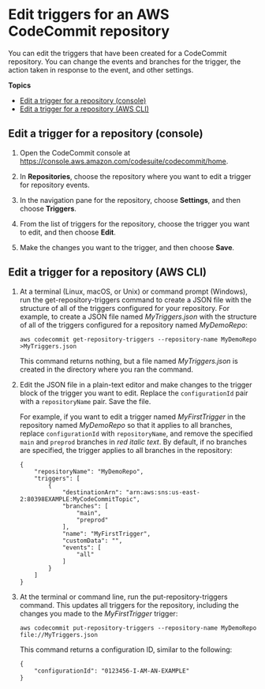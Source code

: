 # Edit triggers for an AWS CodeCommit repository<a name="how-to-notify-edit"></a>

You can edit the triggers that have been created for a CodeCommit repository\. You can change the events and branches for the trigger, the action taken in response to the event, and other settings\. 

**Topics**
+ [Edit a trigger for a repository \(console\)](#how-to-notify-edit-console)
+ [Edit a trigger for a repository \(AWS CLI\)](#how-to-notify-edit-cli)

## Edit a trigger for a repository \(console\)<a name="how-to-notify-edit-console"></a>

1. Open the CodeCommit console at [https://console\.aws\.amazon\.com/codesuite/codecommit/home](https://console.aws.amazon.com/codesuite/codecommit/home)\.

1. In **Repositories**, choose the repository where you want to edit a trigger for repository events\.

1. In the navigation pane for the repository, choose **Settings**, and then choose **Triggers**\.

1. From the list of triggers for the repository, choose the trigger you want to edit, and then choose **Edit**\. 

1. Make the changes you want to the trigger, and then choose **Save**\.

## Edit a trigger for a repository \(AWS CLI\)<a name="how-to-notify-edit-cli"></a>

1. At a terminal \(Linux, macOS, or Unix\) or command prompt \(Windows\), run the get\-repository\-triggers command to create a JSON file with the structure of all of the triggers configured for your repository\. For example, to create a JSON file named *MyTriggers\.json* with the structure of all of the triggers configured for a repository named *MyDemoRepo*:

   ```
   aws codecommit get-repository-triggers --repository-name MyDemoRepo >MyTriggers.json
   ```

   This command returns nothing, but a file named *MyTriggers\.json* is created in the directory where you ran the command\.

1. Edit the JSON file in a plain\-text editor and make changes to the trigger block of the trigger you want to edit\. Replace the `configurationId` pair with a `repositoryName` pair\. Save the file\.

   For example, if you want to edit a trigger named *MyFirstTrigger* in the repository named *MyDemoRepo* so that it applies to all branches, replace `configurationId` with `repositoryName`, and remove the specified `main` and `preprod` branches in *red italic text*\. By default, if no branches are specified, the trigger applies to all branches in the repository:

   ```
   {
       "repositoryName": "MyDemoRepo", 
       "triggers": [
           {
               "destinationArn": "arn:aws:sns:us-east-2:80398EXAMPLE:MyCodeCommitTopic", 
               "branches": [
                   "main", 
                   "preprod"
               ], 
               "name": "MyFirstTrigger", 
               "customData": "", 
               "events": [
                   "all"
               ]
           }  
       ]
   }
   ```

1. At the terminal or command line, run the put\-repository\-triggers command\. This updates all triggers for the repository, including the changes you made to the *MyFirstTrigger* trigger:

   ```
   aws codecommit put-repository-triggers --repository-name MyDemoRepo file://MyTriggers.json
   ```

   This command returns a configuration ID, similar to the following:

   ```
   {
       "configurationId": "0123456-I-AM-AN-EXAMPLE"
   }
   ```